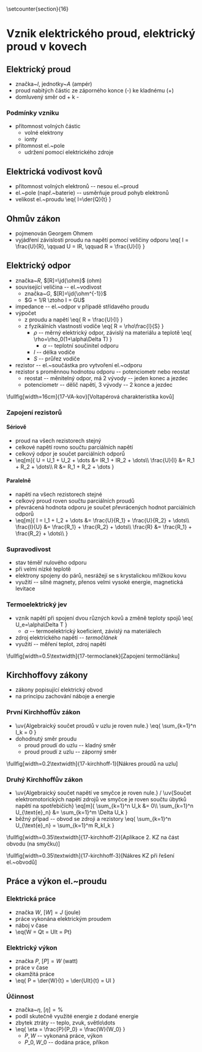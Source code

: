\setcounter{section}{16}
# Vznik elektrického proud, elektrický proud v kovech
## Elektrický proud
- značka~$I$, jednotky~$A$ (ampér)
- proud nabitých částic ze záporného konce (-) ke kladnému (+)
- domluvený směr od + k -

### Podmínky vzniku
- přítomnost volných částic
	- volné elektrony
	- ionty
- přítomnost el.~pole
	- udržení pomocí elektrického zdroje

## Elektrická vodivost kovů
- přítomnost volných elektronů -- nesou el.~proud
- el.~pole (např.~baterie) -- usměrňuje proud pohyb elektronů
- velikost el.~proudu
	\eq{
		I=\der{Q}{t}
	}

## Ohmův zákon
- pojmenován Georgem Ohmem
- vyjádření závislosti proudu na napětí pomocí veličiny odporu
	\eq{
		I = \frac{U}{R}, \qquad U = IR, \qquad R = \frac{U}{I}
	}

## Elektrický odpor
- značka~$R$, $[R]=\jd{\ohm}$ (ohm)
- související veličina -- el.~vodivost
	- značka~$G$, $[R]=\jd{\ohm^{-1}}$
	- $G = 1/R \ztoho I = GU$
- impedance -- el.~odpor v případě střídavého proudu
- výpočet
	- z proudu a napětí
		\eq{
			R = \frac{U}{I}
		}
	- z fyzikálních vlastností vodiče
		\eq{
			R = \rho\frac{l}{S}
		}
		- $\rho$ -- měrný elektrický odpor, závislý na materiálu a teplotě
		\eq{
			\rho=\rho_0(1+\alpha\Delta T)
		}
			- $\alpha$ -- teplotní součinitel odporu
		- $l$ -- délka vodiče
		- $S$ -- průřez vodiče
- rezistor -- el.~součástka pro vytvoření el.~odporu
- rezistor s proměnnou hodnotou odporu -- potenciometr nebo reostat
	- reostat -- měnitelný odpor, má 2 vývody -- jeden konec a jezdec
	- potenciometr -- dělič napětí, 3 vývody -- 2 konce a jezdec

\fullfig[width=16cm]{17-VA-kov}[Voltapérová charakteristika kovů]

### Zapojení rezistorů
#### Sériově
- proud na všech rezistorech stejný
- celkové napětí rovno součtu parciálních napětí
- celkový odpor je součet parciálních odporů
- \eq[m]{
		U = U_1 + U_2 + \dots &= IR_1 + IR_2 + \dots\\\\
		\frac{U}{I} &= R_1 + R_2 + \dots\\\\
		R &= R_1 + R_2 + \dots
	}

#### Paralelně
- napětí na všech rezistorech stejné
- celkový proud roven součtu parciálních proudů
- převrácená hodnota odporu je součet převrácených hodnot parciálních odporů
- \eq[m]{
		I = I_1 + I_2 + \dots &= \frac{U}{R_1} + \frac{U}{R_2} + \dots\\\\
		\frac{I}{U} &= \frac{R_1} + \frac{R_2} + \dots\\\\
		\frac{R} &= \frac{R_1} + \frac{R_2} + \dots\\\\
	}

### Supravodivost
- stav téměř nulového odporu
- při velmi nízké teplotě
- elektrony spojeny do párů, nesrážejí se s krystalickou mřížkou kovu
- využití -- silné magnety, přenos velmi vysoké energie, magnetická levitace

### Termoelektrický jev
- vznik napětí při spojení dvou různých kovů a změně teploty spojů
	\eq{
		U_e=\alpha\Delta T
	}
	- $\alpha$ -- termoelektrický koeficient, závislý na materiálech
- zdroj elektrického napětí -- *termočlánek*
- využití -- měření teplot, zdroj napětí

\fullfig[width=0.5\textwidth]{17-termoclanek}[Zapojení termočlánku]

## Kirchhoffovy zákony
- zákony popisující elektrický obvod
- na principu zachování náboje a energie

### První Kirchhoffův zákon
- \uv{Algebraický součet proudů v uzlu je roven nule.}
	\eq{
		\sum\_{k=1}^n I\_k = 0
	}
- dohodnutý směr proudu
	- proud proudí do uzlu -- kladný směr
	- proud proudí z uzlu -- záporný směr

\fullfig[width=0.2\textwidth]{17-kirchhoff-1}[Nákres proudů na uzlu]

### Druhý Kirchhoffův zákon
- \uv{Algebraický součet napětí ve smyčce je roven nule.} / \uv{Součet elektromotorických napětí zdrojů ve smyčce je roven součtu úbytků napětí na spotřebičích}
	\eq[m]{
		\sum\_{k=1}^n U\_k &= 0\\\\
		\sum\_{k=1}^n U\_{\text{e}\_n} &= \sum\_{k=1}^m \\Delta U\_k
	}
- běžný případ -- obvod se zdroji a rezistory
	\eq{
		\sum\_{k=1}^n U\_{\text{e}\_n} = \sum\_{k=1}^m R\_kI\_k
	}

\fullfig[width=0.35\textwidth]{17-kirchhoff-2}[Aplikace 2. KZ na část obvodu (na smyčku)]

\fullfig[width=0.35\textwidth]{17-kirchhoff-3}[Nákres KZ při řešení el.~obvodů]

## Práce a výkon el.~proudu
### Elektrická práce
- značka $W$, $[W]=J$ (joule)
- práce vykonána elektrickým proudem
- náboj v čase
- \eq{W = Qt = UIt = Pt}

### Elektrický výkon
- značka $P$, $[P]=W$ (watt)
- práce v čase
- okamžitá práce
- \eq{
		P = \der{W}{t} = \der{UIt}{t} = UI
	}

### Účinnost
- značka~$\eta$, $[\eta]=\%$
- podíl skutečně využité energie z dodané energie
- zbytek ztráty -- teplo, zvuk, světlo\dots
- \eq{
		\eta = \frac{P}{P\_0} = \frac{W}{W\_0}
	}
	- $P, W$ -- vykonaná práce, výkon
	- $P\_0, W\_0$ -- dodána práce, příkon
